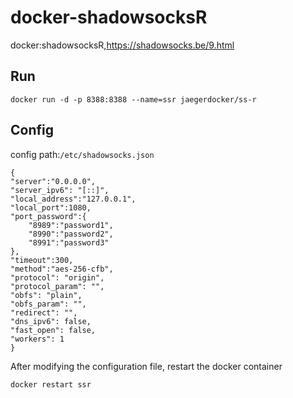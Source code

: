 # docker-shadowsocksR
docker:shadowsocksR,https://shadowsocks.be/9.html

## Run

```shell
docker run -d -p 8388:8388 --name=ssr jaegerdocker/ss-r
```

## Config

config path:`/etc/shadowsocks.json`

```
{
"server":"0.0.0.0",
"server_ipv6": "[::]",
"local_address":"127.0.0.1",
"local_port":1080,
"port_password":{
    "8989":"password1",
    "8990":"password2",
    "8991":"password3"
},
"timeout":300,
"method":"aes-256-cfb",
"protocol": "origin",
"protocol_param": "",
"obfs": "plain",
"obfs_param": "",
"redirect": "",
"dns_ipv6": false,
"fast_open": false,
"workers": 1
}
```

After modifying the configuration file, restart the docker container

```
docker restart ssr
```